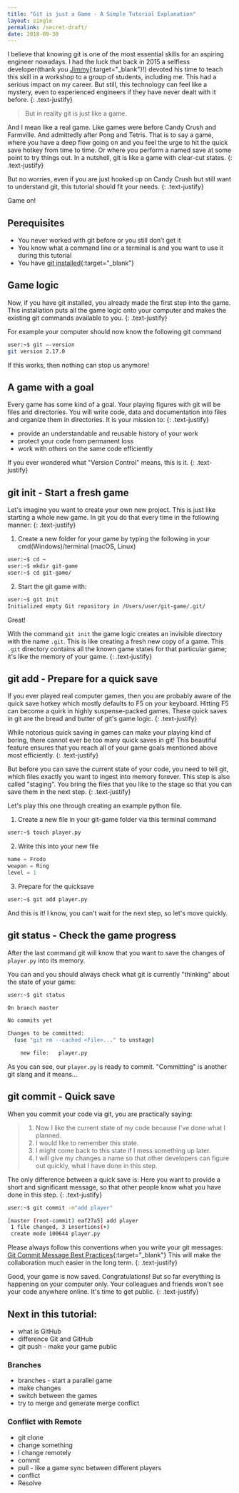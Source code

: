 ```yaml
---
title: "Git is just a Game - A Simple Tutorial Explanation"
layout: single
permalink: /secret-draft/
date: 2018-09-30
---
```


I believe that knowing git is one of the most essential skills for an aspiring engineer nowadays. 
I had the luck that back in 2015 a selfless developer(thank you [Jimmy](https://github.com/alcesleo){:target="_blank"}!) devoted his time to teach this skill in a workshop to a group of students, including me. 
This had a serious impact on my career. But still, this technology can feel like a mystery, even to experienced engineers if they have never dealt with it before.
{: .text-justify}

> But in reality git is just like a game.

And I mean like a real game. Like games were before Candy Crush and Farmville. And admittedly after Pong and Tetris. 
That is to say a game, where you have a deep flow going on and you feel the urge to hit the quick save hotkey from time to time. 
Or where you perform a named save at some point to try things out. In a nutshell, git is like a game with clear-cut states.
{: .text-justify}

But no worries, even if you are just hooked up on Candy Crush but still want to understand git, this tutorial should fit your needs.
{: .text-justify}

Game on!

## Perequisites
- You never worked with git before or you still don’t get it
- You know what a command line or a terminal is and you want to use it during this tutorial 
- You have [git installed](https://git-scm.com/book/en/v2/Getting-Started-Installing-Git){:target="_blank"}

## Game logic
Now, if you have git installed, you already made the first step into the game. 
This installation puts all the game logic onto your computer and makes the existing git commands available to you.
{: .text-justify}

For example your computer should now know the following git command
```bash
user:~$ git —-version
git version 2.17.0
```
If this works, then nothing can stop us anymore!

## A game with a goal
Every game has some kind of a goal. Your playing figures with git will be files and directories. You will write code, data and documentation into files and organize them in directories. It is your mission to:
{: .text-justify}

- provide an understandable and reusable history of your work
- protect your code from permanent loss
- work with others on the same code efficiently

If you ever wondered what "Version Control" means, this is it.
{: .text-justify}

## git init - Start a fresh game
Let's imagine you want to create your own new project. This is just like starting a whole new game. In git you do that every time in the following manner:
{: .text-justify}

1. Create a new folder for your game by typing the following in your cmd(Windows)/terminal (macOS, Linux)
```bash
user:~$ cd ~
user:~$ mkdir git-game
user:~$ cd git-game/
```
2. Start the git game with:
```bash
user:~$ git init
Initialized empty Git repository in /Users/user/git-game/.git/
```

Great! 

With the command `git init` the game logic creates an invisible directory with the name `.git`. 
This is like creating a fresh new copy of a game. 
This `.git` directory contains all the known game states for that particular game; it's like the memory of your game.
{: .text-justify}

## git add - Prepare for a quick save
If you ever played real computer games, then you are probably aware of the quick save hotkey which mostly defaults to F5 on your keyboard. 
Hitting F5 can become a quirk in highly suspense-packed games. These quick saves in git are the bread and butter of git's game logic.
{: .text-justify}

While notorious quick saving in games can make your playing kind of boring, there cannot ever be too many quick saves in git! 
This beautiful feature ensures that you reach all of your game goals mentioned above most efficiently.
{: .text-justify}

But before you can save the current state of your code, you need to tell git, which files exactly you want to ingest into memory forever. 
This step is also called "staging". You bring the files that you like to the stage so that you can save them in the next step.
{: .text-justify}

Let's play this one through creating an example python file.

1. Create a new file in your git-game folder via this terminal command
```bash
user:~$ touch player.py
```
2. Write this into your new file
```python
name = Frodo
weapon = Ring
level = 1
```
3. Prepare for the quicksave
```bash
user:~$ git add player.py
```

And this is it! I know, you can't wait for the next step, so let's move quickly.

## git status - Check the game progress
After the last command git will know that you want to save the changes of `player.py` into its memory.

You can and you should always check what git is currently "thinking" about the state of your game:
```bash
user:~$ git status

On branch master

No commits yet

Changes to be committed:
  (use "git rm --cached <file>..." to unstage)

	new file:   player.py
```

As you can see, our `player.py` is ready to commit. "Committing" is another git slang and it means...

## git commit - Quick save

When you commit your code via git, you are practically saying:

> 1. Now I like the current state of my code because I've done what I planned.
> 2. I would like to remember this state.
> 2. I might come back to this state if I mess something up later.
> 3. I will give my changes a name so that other developers can figure out quickly, what I have done in this step.

The only difference between a quick save is: 
Here you want to provide a short and significant message, so that other people know what you have done in this step.
{: .text-justify}

```bash
user:~$ git commit -m"add player"

[master (root-commit) eaf27a5] add player
 1 file changed, 3 insertions(+)
 create mode 100644 player.py
```
Please always follow this conventions when you write your git messages: [Git Commit Message Best Practices](https://chris.beams.io/posts/git-commit/#seven-rules){:target="_blank"}
This will make the collaboration much easier in the long term.
{: .text-justify}

Good, your game is now saved. Congratulations!
But so far everything is happening on your computer only. Your colleagues and friends won't see your code anywhere online. 
It's time to get public.
{: .text-justify}

## Next in this tutorial: 
- what is GitHub
- difference Git and GitHub
- git push - make your game public
### Branches
- branches - start a parallel game
- make changes
- switch between the games
- try to merge and generate merge conflict
### Conflict with Remote
- git clone
- change something
- I change remotely 
- commit
- pull - like a game sync between different players 
- conflict
- Resolve